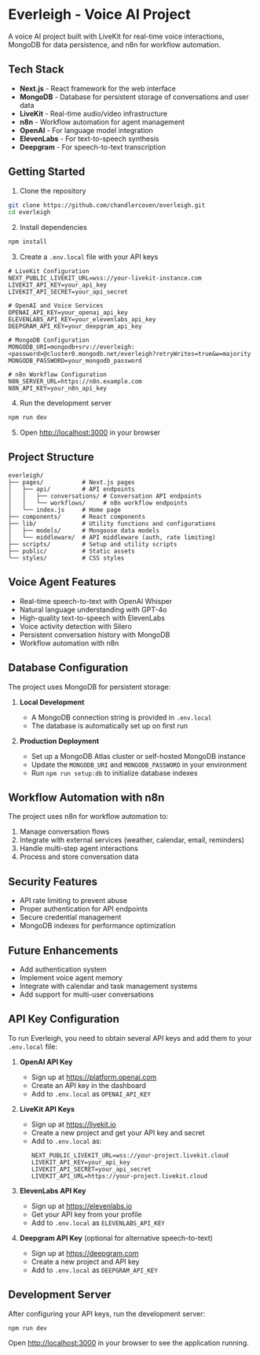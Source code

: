 # Everleigh - Voice AI Project

A voice AI project built with LiveKit for real-time voice interactions, MongoDB for data persistence, and n8n for workflow automation.

## Tech Stack

- **Next.js** - React framework for the web interface
- **MongoDB** - Database for persistent storage of conversations and user data
- **LiveKit** - Real-time audio/video infrastructure
- **n8n** - Workflow automation for agent management
- **OpenAI** - For language model integration
- **ElevenLabs** - For text-to-speech synthesis
- **Deepgram** - For speech-to-text transcription

## Getting Started

1. Clone the repository
```bash
git clone https://github.com/chandlercoven/everleigh.git
cd everleigh
```

2. Install dependencies
```bash
npm install
```

3. Create a `.env.local` file with your API keys
```
# LiveKit Configuration
NEXT_PUBLIC_LIVEKIT_URL=wss://your-livekit-instance.com
LIVEKIT_API_KEY=your_api_key
LIVEKIT_API_SECRET=your_api_secret

# OpenAI and Voice Services
OPENAI_API_KEY=your_openai_api_key
ELEVENLABS_API_KEY=your_elevenlabs_api_key
DEEPGRAM_API_KEY=your_deepgram_api_key

# MongoDB Configuration
MONGODB_URI=mongodb+srv://everleigh:<password>@cluster0.mongodb.net/everleigh?retryWrites=true&w=majority
MONGODB_PASSWORD=your_mongodb_password

# n8n Workflow Configuration
N8N_SERVER_URL=https://n8n.example.com
N8N_API_KEY=your_n8n_api_key
```

4. Run the development server
```bash
npm run dev
```

5. Open [http://localhost:3000](http://localhost:3000) in your browser

## Project Structure

```
everleigh/
├── pages/           # Next.js pages
│   ├── api/         # API endpoints
│   │   ├── conversations/ # Conversation API endpoints
│   │   └── workflows/     # n8n workflow endpoints
│   └── index.js     # Home page
├── components/      # React components
├── lib/             # Utility functions and configurations
│   ├── models/      # Mongoose data models
│   └── middleware/  # API middleware (auth, rate limiting)
├── scripts/         # Setup and utility scripts
├── public/          # Static assets
└── styles/          # CSS styles
```

## Voice Agent Features

- Real-time speech-to-text with OpenAI Whisper
- Natural language understanding with GPT-4o
- High-quality text-to-speech with ElevenLabs
- Voice activity detection with Silero
- Persistent conversation history with MongoDB
- Workflow automation with n8n

## Database Configuration

The project uses MongoDB for persistent storage:

1. **Local Development**
   - A MongoDB connection string is provided in `.env.local`
   - The database is automatically set up on first run

2. **Production Deployment**
   - Set up a MongoDB Atlas cluster or self-hosted MongoDB instance
   - Update the `MONGODB_URI` and `MONGODB_PASSWORD` in your environment
   - Run `npm run setup:db` to initialize database indexes

## Workflow Automation with n8n

The project uses n8n for workflow automation to:
1. Manage conversation flows
2. Integrate with external services (weather, calendar, email, reminders)
3. Handle multi-step agent interactions
4. Process and store conversation data

## Security Features

- API rate limiting to prevent abuse
- Proper authentication for API endpoints
- Secure credential management
- MongoDB indexes for performance optimization

## Future Enhancements

- Add authentication system
- Implement voice agent memory
- Integrate with calendar and task management systems
- Add support for multi-user conversations

## API Key Configuration

To run Everleigh, you need to obtain several API keys and add them to your `.env.local` file:

1. **OpenAI API Key**
   - Sign up at https://platform.openai.com
   - Create an API key in the dashboard
   - Add to `.env.local` as `OPENAI_API_KEY`

2. **LiveKit API Keys**
   - Sign up at https://livekit.io
   - Create a new project and get your API key and secret
   - Add to `.env.local` as:
     ```
     NEXT_PUBLIC_LIVEKIT_URL=wss://your-project.livekit.cloud
     LIVEKIT_API_KEY=your_api_key
     LIVEKIT_API_SECRET=your_api_secret
     LIVEKIT_API_URL=https://your-project.livekit.cloud
     ```

3. **ElevenLabs API Key**
   - Sign up at https://elevenlabs.io
   - Get your API key from your profile
   - Add to `.env.local` as `ELEVENLABS_API_KEY`

4. **Deepgram API Key** (optional for alternative speech-to-text)
   - Sign up at https://deepgram.com
   - Create a new project and API key
   - Add to `.env.local` as `DEEPGRAM_API_KEY`

## Development Server

After configuring your API keys, run the development server:

```bash
npm run dev
```

Open [http://localhost:3000](http://localhost:3000) in your browser to see the application running. 
